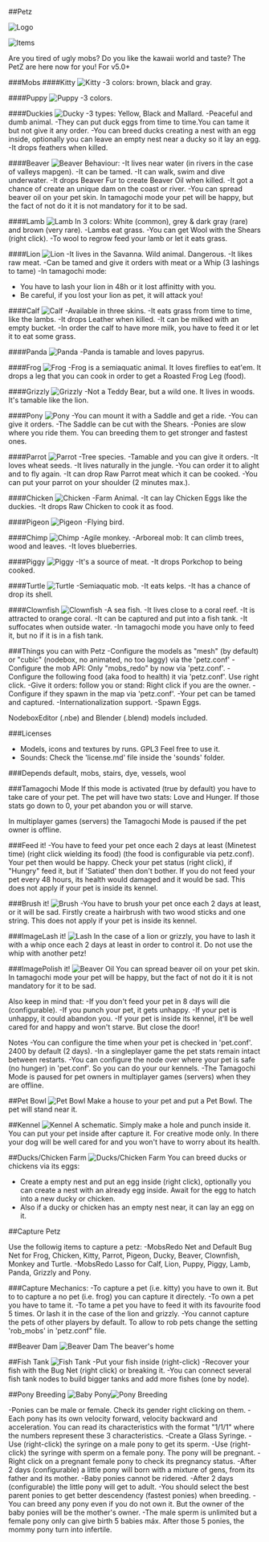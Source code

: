 ##Petz

![Logo](/images/logo.png)

![Items](/images/items.png)

Are you tired of ugly mobs? Do you like the kawaii world and taste?
The PetZ are here now for you!
For v5.0+

###Mobs
####Kitty
![Kitty](/images/kitty.png)
-3 colors: brown, black and gray.

####Puppy
![Puppy](/images/puppy.png)
-3 colors.

####Duckies
![Ducky](/images/ducky.png)
-3 types: Yellow, Black and Mallard.
-Peaceful and dumb animal.
-They can put duck eggs from time to time.You can tame it but not give it any order.
-You can breed ducks creating a nest with an egg inside, optionally you can leave an empty nest near a ducky so it lay an egg.
-It drops feathers when killed.

####Beaver
![Beaver](/images/beaver.png)
Behaviour:
-It lives near water (in rivers in the case of valleys mapgen).
-It can be tamed.
-It can walk, swim and dive underwater.
-It drops Beaver Fur to create Beaver Oil when killed.
-It got a chance of create an unique dam on the coast or river.
-You can spread beaver oil on your pet skin. In tamagochi mode your pet will be happy, but the fact of not do it it is not mandatory for it to be sad.

####Lamb
![Lamb](/images/lamb.png)
In 3 colors: White (common), grey & dark gray (rare) and brown (very rare).
-Lambs eat grass.
-You can get Wool with the Shears (right click).
-To wool to regrow feed your lamb or let it eats grass.

####Lion
![Lion](/images/lion.png)
-It lives in the Savanna. Wild animal. Dangerous.
-It likes raw meat.
-Can be tamed and give it orders with meat or a Whip (3 lashings to tame)
-In tamagochi mode:
- You have to lash your lion in 48h or it lost affinitty with you.
- Be careful, if you lost your lion as pet, it will attack you!

####Calf
![Calf](/images/calf.png)
-Available in three skins.
-It eats grass from time to time, like the lambs.
-It drops Leather when killed.
-It can be milked with an empty bucket.
-In order the calf to have more milk, you have to feed it or let it to eat some grass.

####Panda
![Panda](/images/panda.png)
-Panda is tamable and loves papyrus.

####Frog
![Frog](/images/frog.png)
-Frog is a semiaquatic animal. It loves fireflies to eat'em. It drops a leg that you can cook in order to get a Roasted Frog Leg (food).

####Grizzly
![Grizzly](/images/grizzly.png)
-Not a Teddy Bear, but a wild one. It lives in woods. It's tamable like the lion.

####Pony
![Pony](/images/pony.png)
-You can mount it with a Saddle and get a ride.
-You can give it orders.
-The Saddle can be cut with the Shears.
-Ponies are slow where you ride them. You can breeding them to get stronger and fastest ones.

####Parrot
![Parrot](/images/parrot.png)
-Tree species.
-Tamable and you can give it orders.
-It loves wheat seeds.
-It lives naturally in the jungle.
-You can order it to alight and to fly again.
-It can drop Raw Parrot meat which it can be cooked.
-You can put your parrot on your shoulder (2 minutes max.).

####Chicken
![Chicken](/images/chicken.png)
-Farm Animal.
-It can lay Chicken Eggs like the duckies.
-It drops Raw Chicken to cook it as food.

####Pigeon
![Pigeon](/images/pigeon.png)
-Flying bird.

####Chimp
![Chimp](/images/chimp.png)
-Agile monkey.
-Arboreal mob: It can climb trees, wood and leaves.
-It loves blueberries.

####Piggy
![Piggy](/images/piggy.png)
-It's a source of meat.
-It drops Porkchop to being cooked.

####Turtle
![Turtle](/images/turtle.png)
-Semiaquatic mob.
-It eats kelps.
-It has a chance of drop its shell.

####Clownfish
![Clownfish](/images/clownfish.png)
-A sea fish.
-It lives close to a coral reef.
-It is attracted to orange coral.
-It can be captured and put into a fish tank.
-It suffocates when outside water.
-In tamagochi mode you have only to feed it, but no if it is in a fish tank.

###Things you can with Petz
-Configure the models as "mesh" (by default) or "cubic" (nodebox, no animated, no too laggy) via the 'petz.conf'
-Configure the mob API: Only "mobs_redo" by now via 'petz.conf'.
-Configure the following food (aka food to health) it via 'petz.conf'. Use right click.
-Give it orders: follow you or stand: Right click if you are the owner.
-Configure if they spawn in the map via 'petz.conf'.
-Your pet can be tamed and captured.
-Internationalization support.
-Spawn Eggs.

NodeboxEditor (.nbe) and Blender (.blend) models included.

###Licenses
- Models, icons and textures by runs. GPL3 Feel free to use it.
- Sounds: Check the 'license.md' file inside the 'sounds' folder.

###Depends
default, mobs, stairs, dye, vessels, wool

###Tamagochi Mode
If this mode is activated (true by default) you have to take care of your pet. The pet will have two stats: Love and Hunger. If those stats go down to 0, your pet abandon you or will starve.

In multiplayer games (servers) the Tamagochi Mode is paused if the pet owner is offline.

###Feed it!
-You have to feed your pet once each 2 days at least (Minetest time) (right click wielding its food) (the food is configurable via petz.conf). Your pet then would be happy. Check your pet status (right click), if "Hungry" feed it, but if 'Satiated' then don't bother. If you do not feed your pet every 48 hours, its health would damaged and it would be sad.
This does not apply if your pet is inside its kennel.

###Brush it!
![Brush](/images/brush.png)
-You have to brush your pet once each 2 days at least, or it will be sad. Firstly create a hairbrush with two wood sticks and one string.
This does not apply if your pet is inside its kennel.

###ImageLash it!
![Lash](/images/lash.png)
In the case of a lion or grizzly, you have to lash it with a whip once each 2 days at least in order to control it.
Do not use the whip with another petz!

###ImagePolish it!
![Beaver Oil](/images/beaver_oil.png)
You can spread beaver oil on your pet skin. In tamagochi mode your pet will be happy, but the fact of not do it it is not mandatory for it to be sad.

Also keep in mind that:
-If you don't feed your pet in 8 days will die (configurable).
-If you punch your pet, it gets unhappy.
-If your pet is unhappy, it could abandon you.
-If your pet is inside its kennel, it'll be well cared for and happy and won't starve. But close the door!

Notes
-You can configure the time when your pet is checked in 'pet.conf'. 2400 by default (2 days).
-In a singleplayer game the pet stats remain intact between restarts.
-You can configure the node over where your pet is safe (no hunger) in 'pet.conf'. So you can do your our kennels.
-The Tamagochi Mode is paused for pet owners in multiplayer games (servers) when they are offline.

##Pet Bowl
![Pet Bowl](/images/pet_bowl.png)
Make a house to your pet and put a Pet Bowl. The pet will stand near it.

##Kennel
![Kennel](/images/kennel.png)
A schematic. Simply make a hole and punch inside it. You can put your pet inside after capture it. For creative mode only.
In there your dog will be well cared for and you won't have to worry about its health.

##Ducks/Chicken Farm
![Ducks/Chicken Farm](/images/duck_chicken_farm.png)
You can breed ducks or chickens via its eggs:
- Create a empty nest and put an egg inside (right click), optionally you can create a nest with an already egg inside. Await for the egg to hatch into a new ducky or chicken.
- Also if a ducky or chicken has an empty nest near, it can lay an egg on it.

##Capture Petz

Use the followig items to capture a petz:
-MobsRedo Net and Default Bug Net for Frog, Chicken, Kitty, Parrot, Pigeon, Ducky, Beaver, Clownfish, Monkey and Turtle.
-MobsRedo Lasso for Calf, Lion, Puppy, Piggy, Lamb, Panda, Grizzly and Pony.

###Capture Mechanics:
-To capture a pet (i.e. kitty) you have to own it. But to to capture a no pet (i.e. frog) you can capture it directely.
-To own a pet you have to tame it.
-To tame a pet you have to feed it with its favourite food 5 times. Or lash it in the case of the lion and grizzly.
-You cannot capture the pets of other players by default. To allow to rob pets change the setting 'rob_mobs' in 'petz.conf" file.

##Beaver Dam
![Beaver Dam](/images/beaver_dam.png)
The beaver's home

##Fish Tank
![Fish Tank](/images/fish_tank.png)
-Put your fish inside (right-click)
-Recover your fish with the Bug Net (right click) or breaking it.
-You can connect several fish tank nodes to build bigger tanks and add more fishes (one by node).

##Pony Breeding
![Baby Pony](/images/baby_pony.png)![Pony Breeding](/images/pony_breeding.png)

-Ponies can be male or female. Check its gender right clicking on them.
-Each pony has its own velocity forward, velocity backward and acceleration. You can read its characteristics with the format "1/1/1" where the numbers represent these 3 characteristics.
-Create a Glass Syringe.
-Use (right-click) the syringe on a male pony to get its sperm.
-Use (right-click) the syringe with sperm on a female pony. The pony will be pregnant.
-Right click on a pregnant female pony to check its pregnancy status.
-After 2 days (configurable) a little pony will born with a mixture of gens, from its father and its mother.
-Baby ponies cannot be ridered.
-After 2 days (configurable) the little pony will get to adult.
-You should select the best parent ponies to get better descendency (fastest ponies) when breeding.
-You can breed any pony even if you do not own it. But the owner of the baby ponies will be the mother's owner.
-The male sperm is unlimited but a female pony only can give birth 5 babies máx. After those 5 ponies, the mommy pony turn into infertile.
